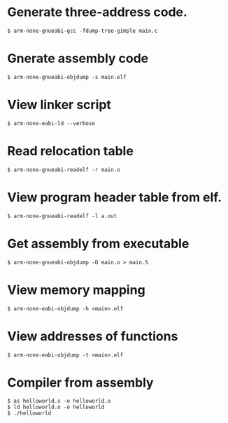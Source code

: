 # Generate three-address code.
	$ arm-none-gnueabi-gcc -fdump-tree-gimple main.c

# Gnerate assembly code
	$ arm-none-gnueabi-objdump -s main.elf

# View linker script
	$ arm-none-eabi-ld --verbose

# Read relocation table 
	$ arm-none-gnueabi-readelf -r main.o

# View program header table from elf.
	$ arm-none-gnueabi-readelf -l a.out

# Get assembly from executable
	$ arm-none-gnueabi-objdump -D main.o > main.S

# View memory mapping
	$ arm-none-eabi-objdump -h <main>.elf

# View addresses of functions
	$ arm-none-eabi-objdump -t <main>.elf

# Compiler from assembly
	$ as helloworld.s -o helloworld.o
	$ ld helloworld.o -o helloworld
	$ ./helloworld
	
